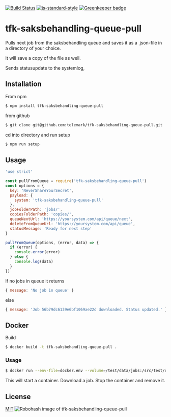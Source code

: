 [![Build Status](https://travis-ci.org/telemark/tfk-saksbehandling-queue-pull.svg?branch=master)](https://travis-ci.org/telemark/tfk-saksbehandling-queue-pull)
[![js-standard-style](https://img.shields.io/badge/code%20style-standard-brightgreen.svg?style=flat)](https://github.com/feross/standard)
[![Greenkeeper badge](https://badges.greenkeeper.io/telemark/tfk-saksbehandling-queue-pull.svg)](https://greenkeeper.io/)

# tfk-saksbehandling-queue-pull

Pulls next job from the saksbehandling queue and saves it as a .json-file in a directory of your choice.

It will save a copy of the file as well.

Sends statusupdate to the systemlog,

## Installation

From npm

```sh
$ npm install tfk-saksbehandling-queue-pull
```

from github

```sh
$ git clone git@github.com:telemark/tfk-saksbehandling-queue-pull.git
```

cd into directory and run setup

```sh
$ npm run setup
```

## Usage

```javascript
'use strict'

const pullFromQueue = require('tfk-saksbehandling-queue-pull')
const options = {
  key: 'NeverShareYourSecret',
  payload: {
    system: 'tfk-saksbehandling-queue-pull'
  },
  jobFolderPath: 'jobs/',
  copiesFolderPath: 'copies/',
  queueNextUrl: 'https://yoursystem.com/api/queue/next',
  deleteFromQueueUrl: 'https://yoursystem.com/api/queue',
  statusMessage: 'Ready for next step'
}

pullFromQueue(options, (error, data) => {
  if (error) {
    console.error(error)
  } else {
    console.log(data)
  }
})
```

If no jobs in queue it returns

```javascript
{ message: 'No job in queue' }
```

else

```javascript
{ message: 'Job 56b79dc6139e6bf1069ae22d downloaded. Status updated.' }
```

## Docker

Build

```sh
$ docker build -t tfk-saksbehandling-queue-pull .
```

### Usage

```sh
$ docker run --env-file=docker.env --volume=/test/data/jobs:/src/test/data/jobs --rm tfk-saksbehandling-queue-pull
```

This will start a container. Download a job. Stop the container and remove it.

## License

[MIT](LICENSE)
![Robohash image of tfk-saksbehandling-queue-pull](https://robots.kebabstudios.party/tfk-saksbehandling-queue-pulln.png "Robohash image of tfk-saksbehandling-queue-pull")